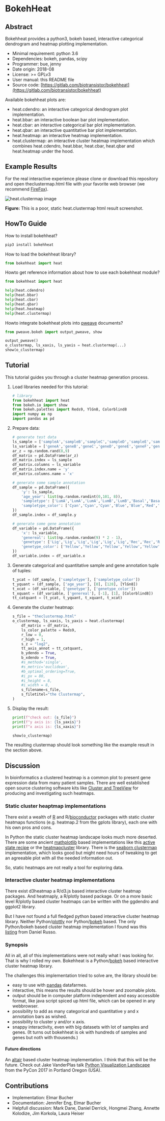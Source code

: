 # BokehHeat

## Abstract

Bokehheat provides a python3, bokeh based, interactive
categorical dendrogram and heatmap plotting implementation.

+ Minimal requirement: python 3.6
+ Dependencies: bokeh, pandas, scipy
+ Programmer: bue, jenny
+ Date origin: 2018-08
+ License: >= GPLv3
+ User manual: this README file
+ Source code: [https://gitlab.com/biotransistor/bokehheat](https://gitlab.com/biotransistor/bokehheat)

Available bokehheat plots are:
+ heat.cdendro: an interactive categorical dendrogram plot implementation.
+ heat.bbar: an interactive boolean bar plot implementation.
+ heat.cbar: an interactive categorical bar plot implementation.
+ heat.qbar: an interactive quantitative bar plot implementation.
+ heat.heatmap: an interactive heatmap implementation.
+ heat.clustermap: an interactive cluster heatmap implementation which combines
      heat.cdendro, heat.bbar, heat.cbar, heat.qbar and heat.heatmap under the hood.

## Example Results

For the real interactive experience please clone or download this repository
and open theclustermap.html file with your favorite web browser
(we recommend [FireFox](https://www.mozilla.org/en-US/firefox/developer/)).

![heat.clustermap image](theclustermap.png)

**Figure:** This is a poor, static heat.clustermap html result screenshot.


## HowTo Guide

How to install bokehheat?
```bash
pip3 install bokehheat
```

How to load the bokehheat library?
```python
from bokehheat import heat
```

Howto get reference information about how to use each bokehheat module?
```python
from bokehheat import heat

help(heat.cdendro)
help(heat.bbar)
help(heat.cbar)
help(heat.qbar)
help(heat.heatmap)
help(heat.clustermap)
```

Howto integrate bokehheat plots into [pweave](https://github.com/mpastell/Pweave) 
documents?
```python
from pweave.bokeh import output_pweave, show

output_pweave()
o_clustermap, ls_xaxis, ls_yaxis = heat.clustermap(...)
show(o_clustermap)
```

## Tutorial
This tutorial guides you through a cluster heatmap generation process.

1. Load libraries needed for this tutorial:
    ```python
    # library
    from bokehheat import heat
    from bokeh.io import show
    from bokeh.palettes import Reds9, YlGn8, Colorblind8
    import numpy as np
    import pandas as pd
    ```

1. Prepare data:
    ```python
    # generate test data
    ls_sample = ['sampleA','sampleB','sampleC','sampleD','sampleE','sampleF','sampleG','sampleH']
    ls_variable = ['geneA','geneB','geneC','geneD','geneE','geneF','geneG','geneH', 'geneI']
    ar_z = np.random.rand(8,9)
    df_matrix = pd.DataFrame(ar_z)
    df_matrix.index = ls_sample
    df_matrix.columns = ls_variable
    df_matrix.index.name = 'y'
    df_matrix.columns.name = 'x'

    # generate some sample annotation
    df_sample = pd.DataFrame({
        'y': ls_sample,
        'age_year': list(np.random.randint(0,101, 8)),
        'sampletype': ['LumA','LumA','LumA','LumB','LumB','Basal','Basal','Basal'],
        'sampletype_color': ['Cyan','Cyan','Cyan','Blue','Blue','Red','Red','Red'],
    })
    df_sample.index = df_sample.y

    # generate some gene annotation
    df_variable = pd.DataFrame({
        'x': ls_variable,
        'genereal': list(np.random.random(9) * 2 - 1),
        'genetype': ['Lig','Lig','Lig','Lig','Lig','Lig','Rec','Rec','Rec'],
        'genetype_color': ['Yellow','Yellow','Yellow','Yellow','Yellow','Yellow','Brown','Brown','Brown'],
    })
    df_variable.index = df_variable.x
    ```

1. Generate categorical and quantitative sample and gene
    annotation tuple of tuples:
    ```python
    t_ycat = (df_sample, ['sampletype'], ['sampletype_color'])
    t_yquant = (df_sample, ['age_year'], [0], [128], [YlGn8])
    t_xcat = (df_variable, ['genetype'], ['genetype_color'])
    t_xquant = (df_variable, ['genereal'], [-1], [1], [Colorblind8])
    tt_catquant = (t_ycat, t_yquant, t_xquant, t_xcat)
    ```

1. Generate the cluster heatmap:
    ```python
    s_file = "theclustermap.html"
    o_clustermap, ls_xaxis, ls_yaxis = heat.clustermap(
        df_matrix = df_matrix,
        ls_color_palette = Reds9,
        r_low = 0,
        r_high = 1,
        s_z = "log2",
        tt_axis_annot = tt_catquant,
        b_ydendo = True,
        b_xdendo = True,
        #s_method='single',
        #s_metric='euclidean',
        #b_optimal_ordering=True,
        #i_px = 80,
        #i_height = 8,
        #i_width = 8,
        s_filename=s_file,
        s_filetitel="the Clustermap",
    )
    ```

1. Display the result:
    ```python
    print(f"check out: {s_file}")
    print(f"y axis is: {ls_yaxis}")
    print(f"x axis is: {ls_xaxis}")

    show(o_clustermap)
    ```
The resulting clustermap should look something like the example result
in the section above.

## Discussion

In bioinformatics a clustered heatmap is a common plot to present
gene expression data from many patient samples.
There are well established open source clustering software kits like
[Cluster and TreeView](http://bonsai.hgc.jp/%7Emdehoon/software/cluster/index.html)
for producing and investigating such heatmaps.

### Static cluster heaptmap implementations

There exist a wealth of
[R](https://cran.r-project.org/) and R/[bioconductor](https://www.bioconductor.org/) 
packages with static cluster heatmaps functions (e.g. heatmap.2 from the gplots library), 
each one with his own pros and cons.

In Python the static cluster heatmap landscape looks much more deserted.
There are some ancient [mathplotlib](https://matplotlib.org/) based implementations
like this [active state recipe](https://code.activestate.com/recipes/578175-hierarchical-clustering-heatmap-python/)
or the [heatmapcluster](https://github.com/WarrenWeckesser/heatmapcluster) library.
There is the [seaborn clustermap](https://seaborn.pydata.org/generated/seaborn.clustermap.html) implementation,
which looks good but might need hours of tweaking to get an agreeable plot with all the needed information out.

So, static heatmaps are not really a tool for exploring data.

### Interactive cluster heatmap implementations

There exist d3heatmap a R/d3.js based interactive cluster heatmap packages.
And heatmaply, a R/plotly based package.
Or on a more basic level R/plotly based cluster heatmaps can be written
with the ggdendro and ggplot2 library.

But I have not found a full fledged python based interactive cluster heatmap library.
Neither Python/[plottly](https://plot.ly/) nor Python/[bokeh](https://bokeh.pydata.org/en/latest/) based.
The only Python/bokeh based cluster heatmap implementation I found was this
[listing](https://russodanielp.github.io/plotting-a-heatmap-with-a-dendrogram-using-bokeh.html)
from Daniel Russo.

### Synopsis

All in all, all of this implementations were not really what I was looking for.
That is why I rolled my own.
Bokehheat is a Python/[bokeh](https://bokeh.pydata.org/en/latest/) based interactive cluster heatmap library.

The challenges this implementation tried to solve are,
the library should be:
+ easy to use with [pandas](https://pandas.pydata.org/) datafarmes.
+ interactive, this means the results should be hover and zoomable plots.
+ output should be in computer platform independent and easy accessible format,
  like java script spiced up html file, which can be opened in any webbrowser.
+ possibility to add as many categorical and quantitative y and x annotation bars as wished.
+ possibility to cluster y and/or x axis.
+ snappy interactivity, even with big datasets with lot of samples and genes.
  (It turns out bokehheat is ok with hundreds of samples and genes but noth with thousends.)

#### Future directions

An [altair](https://altair-viz.github.io/) based cluster heatmap implementation.
I think that this will be the future. Check out Jake VanderPlas talk
[Python Visualization Landscape](https://www.youtube.com/watch?v=FytuB8nFHPQ)
from the PyCon 2017 in Portland Oregon (USA).

## Contributions

+ Implementation: Elmar Bucher
+ Documentation: Jennifer Eng, Elmar Bucher
+ Helpfull discussion: Mark Dane, Daniel Derrick, Hongmei Zhang,
    Annette Kolodize, Jim Korkola, Laura Heiser
